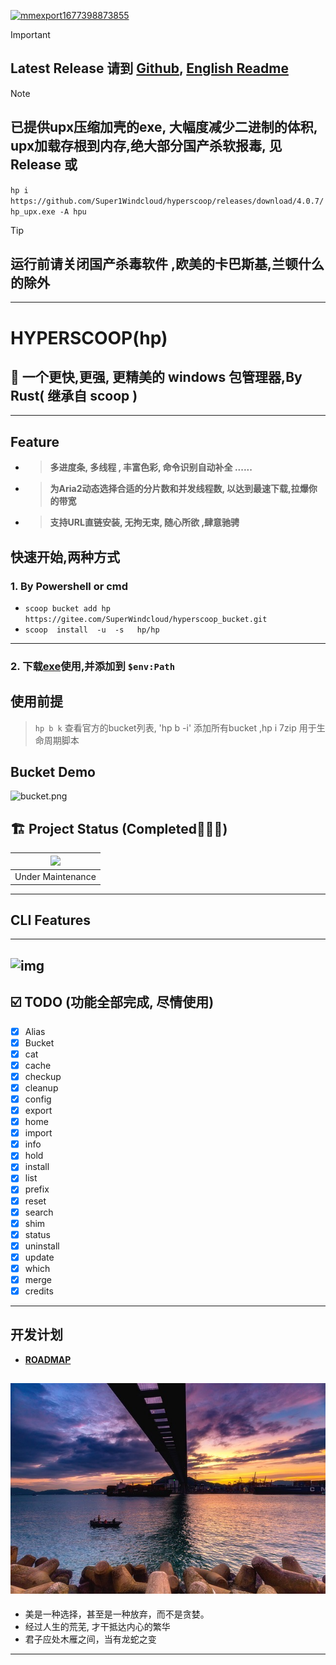 <a href='https://postimg.cc/HVXTGZq6' target='_blank'><img src='https://i.postimg.cc/HVXTGZq6/mmexport1677398873855.jpg' border='0' alt='mmexport1677398873855'/></a>
> [!IMPORTANT]  
> ##  Latest Release 请到 [Github](https://github.com/Super1Windcloud/hyperscoop/releases), [English Readme](./README.en.md)

> [!NOTE] 
> ##  已提供upx压缩加壳的exe, 大幅度减少二进制的体积, upx加载存根到内存,绝大部分国产杀软报毒, 见Release 或
`hp i https://github.com/Super1Windcloud/hyperscoop/releases/download/4.0.7/hp_upx.exe -A hpu` 

>[!TIP]
> ##  运行前请关闭国产杀毒软件 ,欧美的卡巴斯基,兰顿什么的除外
------ 
# HYPERSCOOP(hp)

## 🐼 一个更快,更强, 更精美的  windows 包管理器,By Rust( 继承自 scoop )
--- 
## Feature
- >   **多进度条, 多线程  , 丰富色彩, 命令识别自动补全 ......**
- >  **为Aria2动态选择合适的分片数和并发线程数, 以达到最速下载,拉爆你的带宽**
- >  **支持URL直链安装, 无拘无束, 随心所欲 ,肆意驰骋**

## 快速开始,两种方式 
###  1.  By Powershell or cmd 
-  `scoop bucket add hp https://gitee.com/SuperWindcloud/hyperscoop_bucket.git` 
-  `scoop  install  -u  -s   hp/hp`    
--- 
###   2.  下载[exe](https://github.com/Super1Windcloud/hyperscoop/releases)使用,并添加到 `$env:Path`

## 使用前提
>  `hp b k` 查看官方的bucket列表, 'hp b -i' 添加所有bucket ,hp  i  7zip 用于生命周期脚本

## Bucket Demo 

![bucket.png](https://imgfans.com/_Ww0K4)

## 🏗 Project Status   (Completed🍻🎉🐉)
| ![](https://i.giphy.com/media/CwfC5Pv6Rtp66h4coK/giphy.gif) |
|:-----------------------------------------------------------:|
|                      Under Maintenance                      |
---

## CLI Features
--- 
![img](./img/cmd.png)
--- 
## ☑️ TODO (功能全部完成, 尽情使用)
- [x]  Alias
- [x] Bucket
- [x] cat 
- [x] cache 
- [x]  checkup 
- [x]  cleanup  
- [x]  config 
- [x]  export  
- [x]  home 
- [x]  import 
- [x]  info 
- [x]  hold 
- [x] install 
- [x] list 
- [x] prefix 
- [x] reset 
- [x] search 
- [x] shim
- [x] status  
- [x] uninstall  
- [x] update  
- [x] which 
- [x] merge 
- [x] credits

--- 
## 开发计划

- **[ROADMAP](./roadmap.md)** 

[//]: # ([![sky2.jpg]&#40;https://i.postimg.cc/76yfL7XC/sky2.jpg&#41;]&#40;https://postimg.cc/FfD9WYMm&#41;)
![sky](./img/sky2.jpg)
--- 
- 美是一种选择，甚至是一种放弃，而不是贪婪。
- 经过人生的荒芜, 才干抵达内心的繁华 
- 君子应处木雁之间，当有龙蛇之变 
--- 

